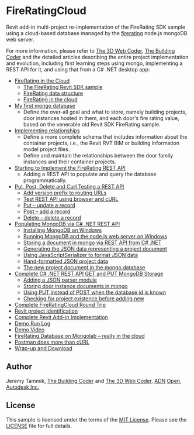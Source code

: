 # FireRatingCloud
Revit add-in multi-project re-implementation of the FireRating SDK sample using a cloud-based database managed by the
[firerating](https://github.com/jeremytammik/firerating) node.js mongoDB web server.

For more information, please refer to
[The 3D Web Coder](http://the3dwebcoder.typepad.com),
[The Building Coder](http://thebuildingcoder.typepad.com) and
the detailed articles describing the entire project implementation and evolution, including first learning steps using mongo, implementing a REST API for it, and using that from a C# .NET desktop app:

- [FireRating in the Cloud](http://thebuildingcoder.typepad.com/blog/2015/07/firerating-and-the-revit-python-shell-in-the-cloud-as-web-servers.html)
  - [The FireRating Revit SDK sample](http://thebuildingcoder.typepad.com/blog/2015/07/firerating-and-the-revit-python-shell-in-the-cloud-as-web-servers.html#2)
  - [FireRating data structure](http://thebuildingcoder.typepad.com/blog/2015/07/firerating-and-the-revit-python-shell-in-the-cloud-as-web-servers.html#3)
  - [FireRating in the cloud](http://thebuildingcoder.typepad.com/blog/2015/07/firerating-and-the-revit-python-shell-in-the-cloud-as-web-servers.html#4)
- [My first mongo database](http://the3dwebcoder.typepad.com/blog/2015/06/my-first-mongo-database.html)
  - Define the over-all goal and what to store, namely building projects, door instances hosted in them, and each door's fire rating value, based on the venerable old Revit SDK FireRating sample.
- [Implementing relationships](http://the3dwebcoder.typepad.com/blog/2015/07/implementing-mongo-database-relationships.html)
  - Define a more complete schema that includes information about the container projects, i.e., the Revit RVT BIM or building information model project files.
  - Define and maintain the relationships between the door family instances and their container projects.
- [Starting to Implement the FireRating REST API](http://the3dwebcoder.typepad.com/blog/2015/07/starting-to-implement-the-firerating-rest-api.html)
  - Adding a REST API to populate and query the database programmatically.
- [Put, Post, Delete and Curl Testing a REST API](http://the3dwebcoder.typepad.com/blog/2015/07/put-post-delete-and-curl-testing-the-firerating-rest-api.html)
  - [Add version prefix to routing URLs](http://the3dwebcoder.typepad.com/blog/2015/07/put-post-delete-and-curl-testing-the-firerating-rest-api.html#2)
  - [Test REST API using browser and cURL](http://the3dwebcoder.typepad.com/blog/2015/07/put-post-delete-and-curl-testing-the-firerating-rest-api.html#3)
  - [Put – update a record](http://the3dwebcoder.typepad.com/blog/2015/07/put-post-delete-and-curl-testing-the-firerating-rest-api.html#4)
  - [Post – add a record](http://the3dwebcoder.typepad.com/blog/2015/07/put-post-delete-and-curl-testing-the-firerating-rest-api.html#5)
  - [Delete – delete a record](http://the3dwebcoder.typepad.com/blog/2015/07/put-post-delete-and-curl-testing-the-firerating-rest-api.html#6)
- [Populating MongoDB via C# .NET REST API](http://the3dwebcoder.typepad.com/blog/2015/07/adding-a-mongodb-document-from-c-net-via-rest-api.html)
  - [Installing MongoDB on Windows](http://the3dwebcoder.typepad.com/blog/2015/07/adding-a-mongodb-document-from-c-net-via-rest-api.html#2)
  - [Running MongoDB and the node.js web server on Windows](http://the3dwebcoder.typepad.com/blog/2015/07/adding-a-mongodb-document-from-c-net-via-rest-api.html#3)
  - [Storing a document in mongo via REST API from C# .NET](http://the3dwebcoder.typepad.com/blog/2015/07/adding-a-mongodb-document-from-c-net-via-rest-api.html#4)
  - [Generating the JSON data representing a project document](http://the3dwebcoder.typepad.com/blog/2015/07/adding-a-mongodb-document-from-c-net-via-rest-api.html#5)
  - [Using JavaScriptSerializer to format JSON data](http://the3dwebcoder.typepad.com/blog/2015/07/adding-a-mongodb-document-from-c-net-via-rest-api.html#6)
  - [Hand-formatted JSON project data](http://the3dwebcoder.typepad.com/blog/2015/07/adding-a-mongodb-document-from-c-net-via-rest-api.html#7)
  - [The new project document in the mongo database](http://the3dwebcoder.typepad.com/blog/2015/07/adding-a-mongodb-document-from-c-net-via-rest-api.html#8)
- [Complete C# .NET REST API GET and PUT MongoDB Storage](http://the3dwebcoder.typepad.com/blog/2015/07/get-and-put-c-net-rest-api-mongodb-storage.html)
  - [Adding a JSON parser module](http://the3dwebcoder.typepad.com/blog/2015/07/get-and-put-c-net-rest-api-mongodb-storage.html#2)
  - [Storing door instance documents in mongo](http://the3dwebcoder.typepad.com/blog/2015/07/get-and-put-c-net-rest-api-mongodb-storage.html#3)
  - [Using PUT instead of POST when the database id is known](http://the3dwebcoder.typepad.com/blog/2015/07/get-and-put-c-net-rest-api-mongodb-storage.html#4)
  - [Checking for project existence before adding new](http://the3dwebcoder.typepad.com/blog/2015/07/get-and-put-c-net-rest-api-mongodb-storage.html#5)
-  [Complete FireRatingCloud Round Trip](http://the3dwebcoder.typepad.com/blog/2015/07/fireratingcloud-round-trip-and-on-mongolab.html)
  - [Revit project identification](http://the3dwebcoder.typepad.com/blog/2015/07/fireratingcloud-round-trip-and-on-mongolab.html#2)
  - [Complete Revit Add-in Implementation](http://the3dwebcoder.typepad.com/blog/2015/07/fireratingcloud-round-trip-and-on-mongolab.html#3)
  - [Demo Run Log](http://the3dwebcoder.typepad.com/blog/2015/07/fireratingcloud-round-trip-and-on-mongolab.html#4)
  - [Demo Video](http://the3dwebcoder.typepad.com/blog/2015/07/fireratingcloud-round-trip-and-on-mongolab.html#5)
  - [FireRating Database on Mongolab &ndash; really in the cloud](http://the3dwebcoder.typepad.com/blog/2015/07/fireratingcloud-round-trip-and-on-mongolab.html#6)
  - [Postman does more than cURL](http://the3dwebcoder.typepad.com/blog/2015/07/fireratingcloud-round-trip-and-on-mongolab.html#7)
  - [Wrap-up and Download](http://the3dwebcoder.typepad.com/blog/2015/07/fireratingcloud-round-trip-and-on-mongolab.html#8)


## Author

Jeremy Tammik,
[The Building Coder](http://thebuildingcoder.typepad.com) and
[The 3D Web Coder](http://the3dwebcoder.typepad.com),
[ADN](http://www.autodesk.com/adn)
[Open](http://www.autodesk.com/adnopen),
[Autodesk Inc.](http://www.autodesk.com)


## License

This sample is licensed under the terms of the [MIT License](http://opensource.org/licenses/MIT).
Please see the [LICENSE](LICENSE) file for full details.
